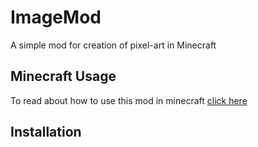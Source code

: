 # ImageMod
A simple mod for creation of pixel-art in Minecraft

## Minecraft Usage
To read about how to use this mod in minecraft [click here](HOW_TO_USE.md)

## Installation

